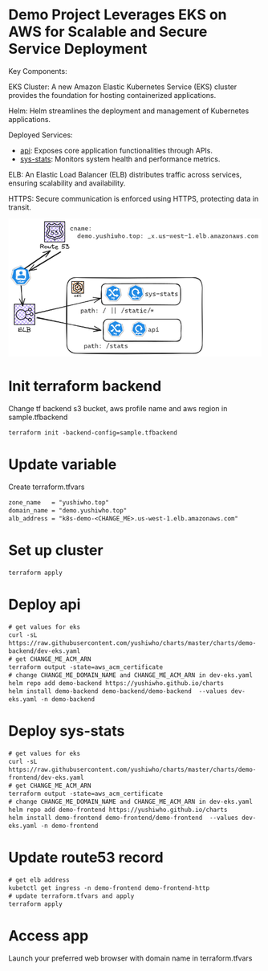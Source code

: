 # Demo Project Leverages EKS on AWS for Scalable and Secure Service Deployment

Key Components:

EKS Cluster: A new Amazon Elastic Kubernetes Service (EKS) cluster provides the foundation for hosting containerized applications.

Helm: Helm streamlines the deployment and management of Kubernetes applications.

Deployed Services:
- [api](https://artifacthub.io/packages/helm/v2fly/demo-backend): Exposes core application functionalities through APIs.
- [sys-stats](https://artifacthub.io/packages/helm/v2fly/demo-frontend): Monitors system health and performance metrics.

ELB: An Elastic Load Balancer (ELB) distributes traffic across services, ensuring scalability and availability.

HTTPS: Secure communication is enforced using HTTPS, protecting data in transit.

![infra](infra.png)

# Init terraform backend
Change tf backend s3 bucket, aws profile name and aws region in sample.tfbackend
```
terraform init -backend-config=sample.tfbackend
```
# Update variable
Create terraform.tfvars
```
zone_name   = "yushiwho.top"
domain_name = "demo.yushiwho.top"
alb_address = "k8s-demo-<CHANGE_ME>.us-west-1.elb.amazonaws.com"
```

# Set up cluster
```
terraform apply
```

# Deploy api
```
# get values for eks
curl -sL https://raw.githubusercontent.com/yushiwho/charts/master/charts/demo-backend/dev-eks.yaml
# get CHANGE_ME_ACM_ARN
terraform output -state=aws_acm_certificate
# change CHANGE_ME_DOMAIN_NAME and CHANGE_ME_ACM_ARN in dev-eks.yaml
helm repo add demo-backend https://yushiwho.github.io/charts
helm install demo-backend demo-backend/demo-backend  --values dev-eks.yaml -n demo-backend
```

# Deploy sys-stats
```
# get values for eks
curl -sL https://raw.githubusercontent.com/yushiwho/charts/master/charts/demo-frontend/dev-eks.yaml
# get CHANGE_ME_ACM_ARN
terraform output -state=aws_acm_certificate
# change CHANGE_ME_DOMAIN_NAME and CHANGE_ME_ACM_ARN in dev-eks.yaml
helm repo add demo-frontend https://yushiwho.github.io/charts
helm install demo-frontend demo-frontend/demo-frontend  --values dev-eks.yaml -n demo-frontend
```

# Update route53 record
```
# get elb address
kubetctl get ingress -n demo-frontend demo-frontend-http
# update terraform.tfvars and apply
terraform apply
```

# Access app
Launch your preferred web browser with domain name in terraform.tfvars